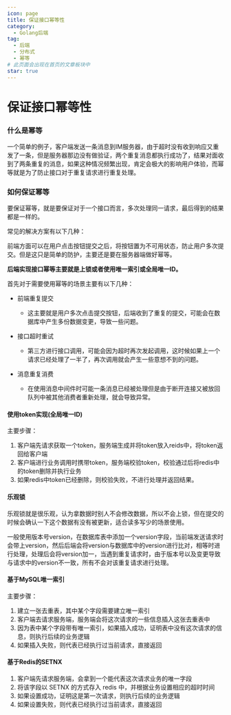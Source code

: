 ```yaml
---
icon: page
title: 保证接口幂等性
category:
  - Golang后端
tag:
  - 后端
  - 分布式
  - 幂等
# 此页面会出现在首页的文章板块中
star: true
---
```

# 保证接口幂等性

### 什么是幂等

一个简单的例子，客户端发送一条消息到IM服务器，由于超时没有收到响应又重发了一条，但是服务器那边没有做验证，两个重复消息都执行成功了，结果对面收到了两条重复的消息，如果这种情况频繁出现，肯定会极大的影响用户体验，而幂等就是为了防止接口对于重复请求进行重复处理。

### 如何保证幂等

要保证幂等，就是要保证对于一个接口而言，多次处理同一请求，最后得到的结果都是一样的。

常见的解决方案有以下几种：

前端方面可以在用户点击按钮提交之后，将按钮置为不可用状态，防止用户多次提交。但是这只是简单的防护，主要还是要在服务器端做好幂等。

**后端实现接口幂等主要就是上锁或者使用唯一索引或全局唯一ID。**

首先对于需要使用幂等的场景主要有以下几种：

* 前端重复提交

  * 这主要就是用户多次点击提交按钮，后端收到了重复的提交，可能会在数据库中产生多份数据变更，导致一些问题。
* 接口超时重试

  * 第三方进行接口调用，可能会因为超时再次发起调用，这时候如果上一个请求已经处理了一半了，再次调用就会产生一些意想不到的问题。
* 消息重复消费

  * 在使用消息中间件时可能一条消息已经被处理但是由于断开连接又被放回队列中被其他消费者重新处理，就会导致异常。

#### 使用token实现(全局唯一ID)

主要步骤：

1. 客户端先请求获取一个token，服务端生成并将token放入reids中，将token返回给客户端
2. 客户端进行业务调用时携带token，服务端校验token，校验通过后将redis中的token删除并执行业务
3. 如果redis中token已经删除，则校验失败，不进行处理并返回结果。

#### 乐观锁

乐观锁就是很乐观，认为拿数据时别人不会修改数据，所以不会上锁，但在提交的时候会确认一下这个数据有没有被更新，适合读多写少的场景使用。

一般使用版本号version，在数据库表中添加一个version字段，当前端发送请求时会带上version，然后后端会将version与数据库中的version进行比对，相等时进行处理，处理后会将version加一，当遇到重复请求时，由于版本号以及变更导致与请求中的version不一致，所有不会对该重复请求进行处理。

#### 基于MySQL唯一索引

主要步骤：

1. 建立一张去重表，其中某个字段需要建立唯一索引
2. 客户端去请求服务端，服务端会将这次请求的一些信息插入这张去重表中
3. 因为表中某个字段带有唯一索引，如果插入成功，证明表中没有这次请求的信息，则执行后续的业务逻辑
4. 如果插入失败，则代表已经执行过当前请求，直接返回

#### 基于Redis的SETNX

1. 客户端先请求服务端，会拿到一个能代表这次请求业务的唯一字段
2. 将该字段以 SETNX 的方式存入 redis 中，并根据业务设置相应的超时时间
3. 如果设置成功，证明这是第一次请求，则执行后续的业务逻辑
4. 如果设置失败，则代表已经执行过当前请求，直接返回
